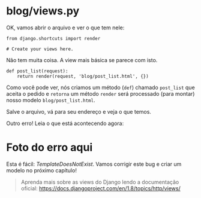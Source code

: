 # blog/views.py

OK, vamos abrir o arquivo e ver o que tem nele:

```
from django.shortcuts import render

# Create your views here.
```

Não tem muita coisa. A view mais básica se parece com isto.

```
def post_list(request):
    return render(request, 'blog/post_list.html', {})
```

Como você pode ver, nós criamos um método (`def`) chamado `post_list` que aceita o pedido e `retorna` um método `render` será processado (para montar) nosso modelo `blog/post_list.html`.

Salve o arquivo, vá para seu endereço e veja o que temos.

Outro erro! Leia o que está acontecendo agora:

# Foto do erro aqui

Esta é fácil: *TemplateDoesNotExist*. Vamos corrigir este bug e criar um modelo no próximo capítulo!

> Aprenda mais sobre as views do Django lendo a documentação oficial: https://docs.djangoproject.com/en/1.8/topics/http/views/